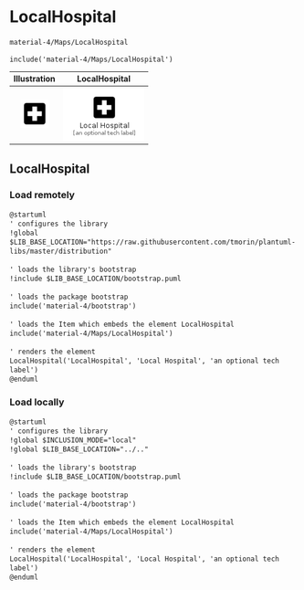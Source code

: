 # LocalHospital


```text
material-4/Maps/LocalHospital
```

```text
include('material-4/Maps/LocalHospital')
```



| Illustration | LocalHospital |
| :---: | :---: |
| ![illustration for Illustration](../../material-4/Maps/LocalHospital.png) | ![illustration for LocalHospital](../../material-4/Maps/LocalHospital.Local.png) |




## LocalHospital

### Load remotely
```plantuml
@startuml
' configures the library
!global $LIB_BASE_LOCATION="https://raw.githubusercontent.com/tmorin/plantuml-libs/master/distribution"

' loads the library's bootstrap
!include $LIB_BASE_LOCATION/bootstrap.puml

' loads the package bootstrap
include('material-4/bootstrap')

' loads the Item which embeds the element LocalHospital
include('material-4/Maps/LocalHospital')

' renders the element
LocalHospital('LocalHospital', 'Local Hospital', 'an optional tech label')
@enduml
```

### Load locally
```plantuml
@startuml
' configures the library
!global $INCLUSION_MODE="local"
!global $LIB_BASE_LOCATION="../.."

' loads the library's bootstrap
!include $LIB_BASE_LOCATION/bootstrap.puml

' loads the package bootstrap
include('material-4/bootstrap')

' loads the Item which embeds the element LocalHospital
include('material-4/Maps/LocalHospital')

' renders the element
LocalHospital('LocalHospital', 'Local Hospital', 'an optional tech label')
@enduml
```

